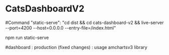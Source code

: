# CatsDashboardV2

#Command 
 "static-serve": "cd dist && cd cats-dashboard-v2 && live-server --port=4200 --host=0.0.0.0 --entry-file=/index.html"

npm run static-serve

#dashboard : production (fixed changes)
 : usage amchartsv3 library
 